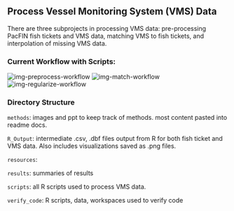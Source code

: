 ## Process Vessel Monitoring System (VMS) Data


There are three subprojects in processing VMS data: pre-processing PacFIN fish tickets and VMS data, matching VMS to fish tickets, and interpolation of missing VMS data.
<br>

### Current Workflow with Scripts:
![img-preprocess-workflow](https://github.com/mfisher5/VMS-repo/blob/master/ProcessVMS/methods/preprocess_scripts_workflow.png?raw=true)
![img-match-workflow](https://github.com/mfisher5/VMS-repo/blob/master/ProcessVMS/methods/match_scripts_workflow.png?raw=true)
![img-regularize-workflow](https://github.com/mfisher5/VMS-repo/blob/master/ProcessVMS/methods/regularize_scripts_workflow.png?raw=true)







### Directory Structure

`methods`: images and ppt to keep track of methods. most content pasted into readme docs.

`R_Output`: intermediate .csv, .dbf files output from R for both fish ticket and VMS data. Also includes visualizations saved as .png files.

`resources`: 

`results`: summaries of results

`scripts`: all R scripts used to process VMS data.

`verify_code`: R scripts, data, workspaces used to verify code